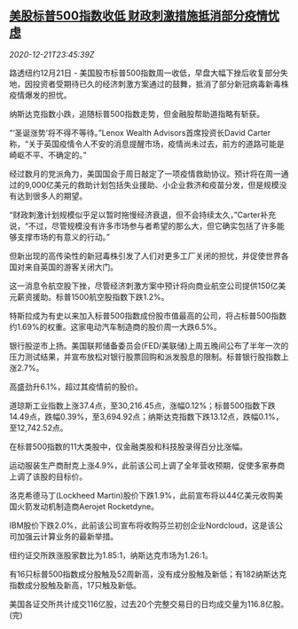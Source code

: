 <!--1608594894000-->
[美股标普500指数收低 财政刺激措施抵消部分疫情忧虑](https://cn.reuters.com/article/usa-stock-close-1221-mon-idCNKBS28V301)
------

<div><i>2020-12-21T23:45:39Z</i></div><p>路透纽约12月21日 - 美国股市标普500指数周一收低，早盘大幅下挫后收复部分失地，因投资者受期待已久的经济刺激方案通过的鼓舞，抵消了部分新冠病毒新毒株疫情爆发的担忧。</p><p>纳斯达克指数小跌，追随标普500指数走势，但金融股帮助道指略有斩获。</p><p>“‘圣诞涨势’将不得不等待。”Lenox Wealth Advisors首席投资长David Carter称，“关于英国疫情令人不安的消息提醒市场，疫情尚未过去，前方的道路可能是崎岖不平、不确定的。”</p><p>经过数月的党派角力，美国国会于周日敲定了一项疫情救助协议。预计将在周一通过的9,000亿美元的救助计划包括失业援助、小企业救济和疫苗分发，但是规模没有达到很多人的期望。</p><p>“财政刺激计划规模似乎足以暂时拖慢经济衰退，但不会持续太久，”Carter补充说，“不过，尽管规模没有许多市场参与者希望的那么大，但它确实包括了许多能够支撑市场的有意义的行动。”</p><p>但新出现的高传染性的新冠毒株引发了人们对更多工厂关闭的担忧，并促使世界各国对来自英国的游客关闭大门。</p><p>这一消息令航空股下挫，尽管经济刺激方案中预计将向商业航空公司提供150亿美元薪资援助。标普1500航空股指数下跌1.2%。</p><p>特斯拉成为有史以来加入标普500指数成份股市值最高的公司，将占标普500指数约1.69%的权重。这家电动汽车制造商的股价周一大跌6.5%。</p><p>银行股逆市上扬。美国联邦储备委员会(FED/美联储)上周五晚间公布了半年一次的压力测试结果，并宣布放松对银行股票回购和派发股息的限制。标普银行股指数上涨2.7%。</p><p>高盛劲升6.1%，超过其疫情前的股价。</p><p>道琼斯工业指数上涨37.4点，至30,216.45点，涨幅0.12%；标普500指数下跌14.49点，跌幅0.39%，至3,694.92点；纳斯达克指数下跌13.12点，跌幅0.1%，至12,742.52点。</p><p>在标普500指数的11大类股中，仅金融类股和科技股录得百分比涨幅。</p><p>运动服装生产商耐克上涨4.9%，此前该公司上调了全年营收预期，促使多家券商上调了该股的目标价。</p><p>洛克希德马丁(Lockheed Martin)股价下跌1.9%，此前宣布将以44亿美元收购美国火箭发动机制造商Aerojet Rocketdyne。</p><p>IBM股价下跌2.0%，此前该公司宣布将收购芬兰初创企业Nordcloud，这是该公司加强云计算业务的最新举措。</p><p>纽约证交所跌涨股家数比为1.85:1，纳斯达克市场为1.26:1。</p><p>有16只标普500指数成分股触及52周新高，没有成分股触及新低；有182纳斯达克指数成分股触及新高，17只触及新低。</p><p>美国各证交所共计成交116亿股，过去20个完整交易日的日均成交量为116.8亿股。(完)</p>
